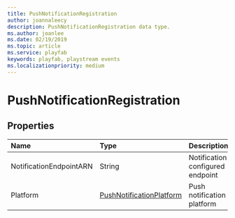 ```yaml
---
title: PushNotificationRegistration
author: joannaleecy
description: PushNotificationRegistration data type.
ms.author: joanlee
ms.date: 02/19/2019
ms.topic: article
ms.service: playfab
keywords: playfab, playstream events
ms.localizationpriority: medium
---
```


# PushNotificationRegistration

## Properties

|Name|Type|Description|
| :--------------------|:-------------------|:----------------------|
|NotificationEndpointARN|String|Notification configured endpoint|
|Platform|[PushNotificationPlatform](pushnotificationplatform.md)|Push notification platform|
